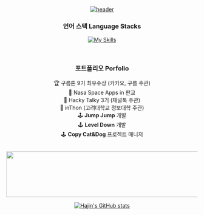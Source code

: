 <div align="center">

  [![header](https://capsule-render.vercel.app/api?type=venom&color=6884b9&text=Hajin%&fontColor=ffffff&height=240)](https://toroto.notion.site/1dc8e09429904dda9fbb6e5e78f3858f)

  ### 언어 스택 Language Stacks
  [![My Skills](https://skillicons.dev/icons?i=swift,flutter,nodejs,react,unity,python&theme=light)](#)
  
  <br/>
  
  ### 포트폴리오 Porfolio
  🏆 구름톤 9기 최우수상 (카카오, 구름 주관)  
  🚀 Nasa Space Apps in 판교  
  💬 Hacky Talky 3기 (채널톡 주관)  
  🏫 inThon (고려대학교 정보대학 주관)  
  🕹️ **Jump Jump** 개발      
  🕹️ **Level Down** 개발  
  🕹️ **Copy Cat&Dog** 프로젝트 매니저  
  
  <br/>
  
  <a href="https://github.com/devxb/gitanimals">
    <img
      src="https://render.gitanimals.org/lines/wonhj12?pet-id=647257695591848462"
      width="600"
      height="120"
    />
  </a>


  [![Hajin's GitHub stats](https://github-readme-stats.vercel.app/api?username=wonhj12&rank_icon=github&title_color=6884b9&border_radius=10)](#)    
</div>
